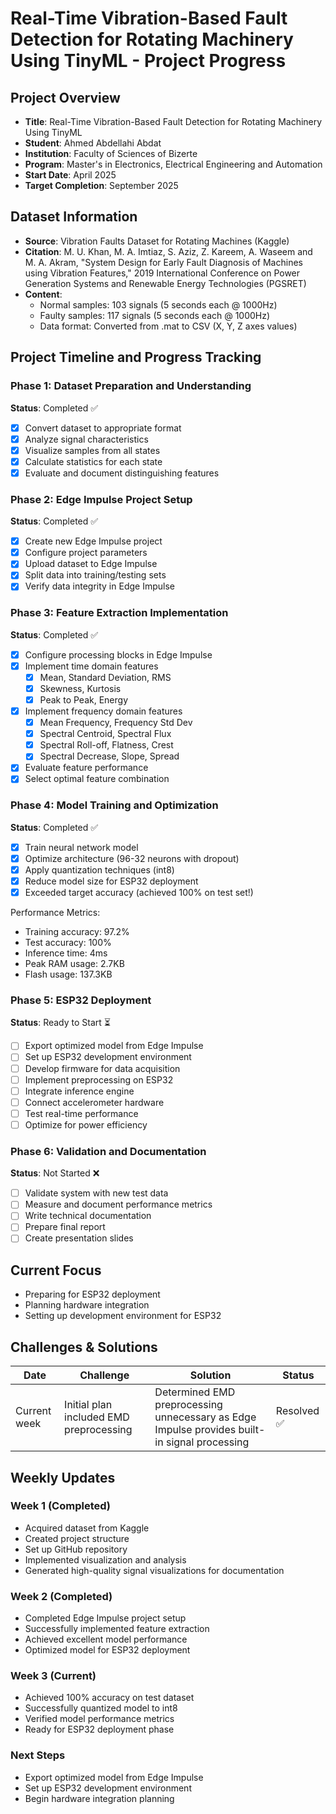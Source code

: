 # Real-Time Vibration-Based Fault Detection for Rotating Machinery Using TinyML - Project Progress

## Project Overview

- **Title**: Real-Time Vibration-Based Fault Detection for Rotating Machinery Using TinyML
- **Student**: Ahmed Abdellahi Abdat
- **Institution**: Faculty of Sciences of Bizerte
- **Program**: Master's in Electronics, Electrical Engineering and Automation
- **Start Date**: April 2025
- **Target Completion**: September 2025

## Dataset Information

- **Source**: Vibration Faults Dataset for Rotating Machines (Kaggle)
- **Citation**: M. U. Khan, M. A. Imtiaz, S. Aziz, Z. Kareem, A. Waseem and M. A. Akram, "System Design for Early Fault Diagnosis of Machines using Vibration Features," 2019 International Conference on Power Generation Systems and Renewable Energy Technologies (PGSRET)
- **Content**:
  - Normal samples: 103 signals (5 seconds each @ 1000Hz)
  - Faulty samples: 117 signals (5 seconds each @ 1000Hz)
  - Data format: Converted from .mat to CSV (X, Y, Z axes values)

## Project Timeline and Progress Tracking

### Phase 1: Dataset Preparation and Understanding

**Status**: Completed ✅

- [x] Convert dataset to appropriate format
- [x] Analyze signal characteristics
- [x] Visualize samples from all states
- [x] Calculate statistics for each state
- [x] Evaluate and document distinguishing features

### Phase 2: Edge Impulse Project Setup

**Status**: Completed ✅

- [x] Create new Edge Impulse project
- [x] Configure project parameters
- [x] Upload dataset to Edge Impulse
- [x] Split data into training/testing sets
- [x] Verify data integrity in Edge Impulse

### Phase 3: Feature Extraction Implementation

**Status**: Completed ✅

- [x] Configure processing blocks in Edge Impulse
- [x] Implement time domain features
  - [x] Mean, Standard Deviation, RMS
  - [x] Skewness, Kurtosis
  - [x] Peak to Peak, Energy
- [x] Implement frequency domain features
  - [x] Mean Frequency, Frequency Std Dev
  - [x] Spectral Centroid, Spectral Flux
  - [x] Spectral Roll-off, Flatness, Crest
  - [x] Spectral Decrease, Slope, Spread
- [x] Evaluate feature performance
- [x] Select optimal feature combination

### Phase 4: Model Training and Optimization

**Status**: Completed ✅

- [x] Train neural network model
- [x] Optimize architecture (96-32 neurons with dropout)
- [x] Apply quantization techniques (int8)
- [x] Reduce model size for ESP32 deployment
- [x] Exceeded target accuracy (achieved 100% on test set!)

Performance Metrics:

- Training accuracy: 97.2%
- Test accuracy: 100%
- Inference time: 4ms
- Peak RAM usage: 2.7KB
- Flash usage: 137.3KB

### Phase 5: ESP32 Deployment

**Status**: Ready to Start ⏳

- [ ] Export optimized model from Edge Impulse
- [ ] Set up ESP32 development environment
- [ ] Develop firmware for data acquisition
- [ ] Implement preprocessing on ESP32
- [ ] Integrate inference engine
- [ ] Connect accelerometer hardware
- [ ] Test real-time performance
- [ ] Optimize for power efficiency

### Phase 6: Validation and Documentation

**Status**: Not Started ❌

- [ ] Validate system with new test data
- [ ] Measure and document performance metrics
- [ ] Write technical documentation
- [ ] Prepare final report
- [ ] Create presentation slides

## Current Focus

- Preparing for ESP32 deployment
- Planning hardware integration
- Setting up development environment for ESP32

## Challenges & Solutions

| Date         | Challenge                               | Solution                                                                                     | Status      |
| ------------ | --------------------------------------- | -------------------------------------------------------------------------------------------- | ----------- |
| Current week | Initial plan included EMD preprocessing | Determined EMD preprocessing unnecessary as Edge Impulse provides built-in signal processing | Resolved ✅ |

## Weekly Updates

### Week 1 (Completed)

- Acquired dataset from Kaggle
- Created project structure
- Set up GitHub repository
- Implemented visualization and analysis
- Generated high-quality signal visualizations for documentation

### Week 2 (Completed)

- Completed Edge Impulse project setup
- Successfully implemented feature extraction
- Achieved excellent model performance
- Optimized model for ESP32 deployment

### Week 3 (Current)

- Achieved 100% accuracy on test dataset
- Successfully quantized model to int8
- Verified model performance metrics
- Ready for ESP32 deployment phase

### Next Steps

- Export optimized model from Edge Impulse
- Set up ESP32 development environment
- Begin hardware integration planning
